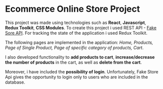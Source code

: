# Ecommerce Online Store Project

This project was made using technologies such as **React**, **Javascript**, **Redux Toolkit**, **CSS Modules**. 
To create this project i used REST API - [Fake Sore API](https://fakestoreapi.com/). For tracking the state of the application i used Redux Toolkit.

The following pages are implemented in the application: *Home, Products, Page of Single Product, Page of specific category of products, Cart*.

I also developed functionality to **add products to cart**, **increase/decrease the number of products** in the cart, as well as **delete from the cart**. 

Moreover, i have included the **possibility of login**. Unfortunately, Fake Store Api gives the opportunity to login only to users who are included in the database.

